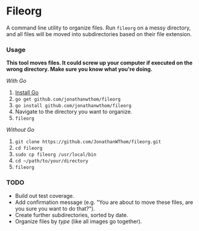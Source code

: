 # Fileorg

A command line utility to organize files. Run `fileorg` on a messy directory,
and all files will be moved into subdirectories based on their file extension.

### Usage

**This tool moves files. It could screw up your computer if executed on the
wrong directory. Make sure you know what you're doing.**

_With Go_
1. [Install Go](https://golang.org/doc/install)
2. `go get github.com/jonathanwthom/fileorg`
3. `go install github.com/jonathanwthom/fileorg`
4. Navigate to the directory you want to organize.
5. `fileorg`

_Without Go_
1. `git clone https://github.com/JonathanWThom/fileorg.git`
2. `cd fileorg`
3. `sudo cp fileorg /usr/local/bin`
4. `cd ~/path/to/your/directory`
5. `fileorg`

### TODO

- Build out test coverage.
- Add confirmation message (e.g. "You are about to move these files, are you sure
you want to do that?").
- Create further subdirectories, sorted by date.
- Organize files by _type_ (like all images go together).
